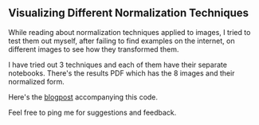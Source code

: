 ## Visualizing Different Normalization Techniques


While reading about normalization techniques applied to images, I tried to test them out myself, after failing to find examples on the internet, on different images to see how they transformed them. 

I have tried out 3 techniques and each of them have their separate notebooks. There's the results PDF which has the 8 images and their normalized form.

Here's the [blogpost](https://medium.com/@dibyadas/visualizing-different-normalization-techniques-84ea5cc8c378) accompanying this code.

Feel free to ping me for suggestions and feedback.

